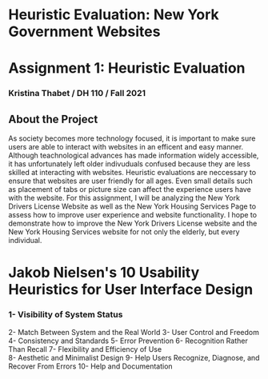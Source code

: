 # Heuristic Evaluation: New York Government Websites
# Assignment 1: Heuristic Evaluation
### Kristina Thabet / DH 110 / Fall 2021
## About the Project 
As society becomes more technology focused, it is important to make sure users are able to interact with websites in an efficent and easy manner. Although teachnological advances has made information widely accessible, it has unfortunately left older indivuduals confused because they are less skilled at interacting with websites. Heuristic evaluations are neccessary to ensure that websites are user friendly for all ages. Even small details such as placement of tabs or picture size can affect the experience users have with the website. For this assignment, I will be analyzing the New York Drivers License Website as well as the New York Housing Services Page to assess how to improve user experience and website functionality. I hope to demonstrate how to improve the New York Drivers License website and the New York Housing Services website for not only the elderly, but every individual.  

# Jakob Nielsen's 10 Usability Heuristics for User Interface Design
### 1- Visibility of System Status
2- Match Between System and the Real World
3- User Control and Freedom
4- Consistency and Standards
5- Error Prevention
6- Recognition Rather Than Recall
7- Flexibility and Efficiency of Use	
8- Aesthetic and Minimalist Design
9- Help Users Recognize, Diagnose, and Recover From Errors
10- Help and Documentation 


